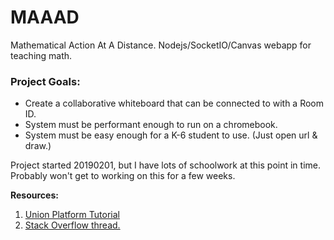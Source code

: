 # MAAAD

Mathematical Action At A Distance. Nodejs/SocketIO/Canvas webapp for teaching math.

### Project Goals:
- Create a collaborative whiteboard that can be connected to with a Room ID.
- System must be performant enough to run on a chromebook.
- System must be easy enough for a K-6 student to use. (Just open url & draw.)

Project started 20190201, but I have lots of schoolwork at this point in time.  
Probably won't get to working on this for a few weeks.

**Resources:**
1. [Union Platform Tutorial](http://www.unionplatform.com/?page_id=2762)
1. [Stack Overflow thread.](https://stackoverflow.com/questions/6845682/real-time-collaborative-drawing-whiteboard-in-html5-js-and-websockets)
